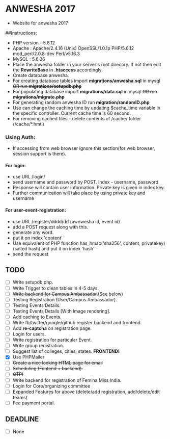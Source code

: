 # ANWESHA 2017
- Website for anwesha 2017

##Instructions:
- PHP version - 5.6.12
- Apache : Apache/2.4.16 (Unix) OpenSSL/1.0.1p PHP/5.6.12 mod_perl/2.0.8-dev Perl/v5.16.3
- MySQL : 5.6.26
- Place the anwesha folder in your server's root direcory. If not then edit the __RewriteBase__ in __.htaccess__ accordingly.
- Create database anwesha.
- For creating database tables import __migrations/anwesha.sql__ in mysql ~~OR run __migrations/setupdb.php__~~
- For populating database import __migrations/data.sql__ in mysql ~~OR run __migrations/migrate.php__~~
- For generating random anwesha ID run __migration/randomID.php__
- Use can change the caching time by updating $cache_time variable in the specific controller. Current cache time is 60 second.
- For removing cached files - delete contents of /cache/ folder (/cache/*.hmtl)

### Using Auth:
- If accessing from web browser ignore this section(for web browser, session support is there).

#### For login:
- use URL /login/
- send username and password by POST. index - username, password
- Response will contain user information. Private key is given in index key.
- Further communication will take place by using private key and username

#### For user-event-registration:
- use URL /register/dddd/dd (awnwesha id, event id)
- add a POST request along with this.
- generate any word.
- put it on index 'content'
- Use equivalent of PHP function has_hmac('sha256', content, privatekey) (salted hash) and put it on index 'hash'
- send the request

## TODO
- [ ] Write setupdb.php.
- [ ] Write Trigger to clean tables in 4-5 days.
- [ ] ~~Write backend for Campus Ambassador.~~(See below)
- [ ] Testing Registration (User/Campus Ambassador).
- [ ] Testing Events Details.
- [ ] Testing Events Details [With Image rendering].
- [ ] Add caching to Events.
- [ ] Write fb/twitter/google/github register backend and frontend.
- [ ] Add __re-captcha__ on registration page.
- [ ] Login for users.
- [ ] Write registration for particular Event.
- [ ] Write group registration.
- [ ] Suggest list of colleges, cities, states. __FRONTEND!__
- [x] Use PHPMailer
- [ ] ~~Create a nice looking HTML page for email~~
- [ ] ~~Scheduling (Fontend + backend).~~
- [ ] ~~OTP!~~
- [ ] Write backend for registration of Femina Miss India.
- [ ] Login for Core/organizing committee
- [ ] Expanded Features for above (delete/add registration, add/delete/edit teams)
- [ ] Fee payment portal.

## DEADLINE
- [ ] None